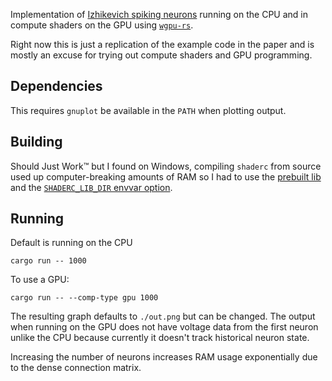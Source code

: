 
Implementation of [Izhikevich spiking
neurons](https://www.izhikevich.org/publications/spikes.pdf) running on the CPU
and in compute shaders on the GPU using
[`wgpu-rs`](https://github.com/gfx-rs/wgpu-rs).

Right now this is just a replication of the example code in the paper and is
mostly an excuse for trying out compute shaders and GPU programming.

## Dependencies ##

This requires `gnuplot` be available in the `PATH` when plotting output.

## Building ##

Should Just Work™ but I found on Windows, compiling `shaderc` from source
used up computer-breaking amounts of RAM so I had to use the
[prebuilt lib](https://github.com/google/shaderc#downloads) and the
[`SHADERC_LIB_DIR` envvar option](https://github.com/google/shaderc-rs#setup).

## Running ##

Default is running on the CPU
```
cargo run -- 1000
```

To use a GPU:
```
cargo run -- --comp-type gpu 1000
```

The resulting graph defaults to `./out.png` but can be changed. The output
when running on the GPU does not have voltage data from the first neuron unlike
the CPU because currently it doesn't track historical neuron state.

Increasing the number of neurons increases RAM usage exponentially due to the
dense connection matrix.
